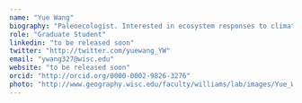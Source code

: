 ```yaml
---
name: "Yue Wang"
biography: "Paleoecologist. Interested in ecosystem responses to climate changes during glacial and interglacial cycles, and vegetation and megafauna interactions within the ecosystems. Currently interested in roles of climate and vegetation playing on megafauna extinction at the end of Quaternary in North America. Work with proxies, pollen, charcoal, etc., also with modeling, Niche Mapper, LPG-GUESS, etc."
role: "Graduate Student"
linkedin: "to be released soon"
twitter: "http://twitter.com/yuewang_YW"
email: "ywang327@wisc.edu"
website: "to be released soon"
orcid: "http://orcid.org/0000-0002-9826-3276"
photo: "http://www.geography.wisc.edu/faculty/williams/lab/images/Yue_Wang_2014.jpg"
---
```

